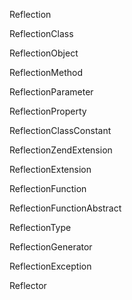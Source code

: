 Reflection 

ReflectionClass 

ReflectionObject 

ReflectionMethod 

ReflectionParameter 

ReflectionProperty 

ReflectionClassConstant 

ReflectionZendExtension 

ReflectionExtension 

ReflectionFunction 

ReflectionFunctionAbstract 

ReflectionType 

ReflectionGenerator 

ReflectionException 

Reflector 

